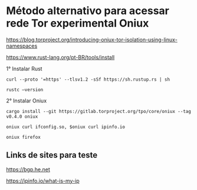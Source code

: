 # Método alternativo para acessar rede Tor experimental Oniux

https://blog.torproject.org/introducing-oniux-tor-isolation-using-linux-namespaces

https://www.rust-lang.org/pt-BR/tools/install

1° Instalar Rust
```
curl --proto '=https' --tlsv1.2 -sSf https://sh.rustup.rs | sh
```
```
rustc –version
```
2° Instalar Oniux
```
cargo install --git https://gitlab.torproject.org/tpo/core/oniux --tag v0.4.0 oniux
```
```
oniux curl ifconfig.so, $oniux curl ipinfo.io 
```
```
oniux firefox
``` 
## Links de sites para teste

https://bgp.he.net 
    
https://ipinfo.io/what-is-my-ip
